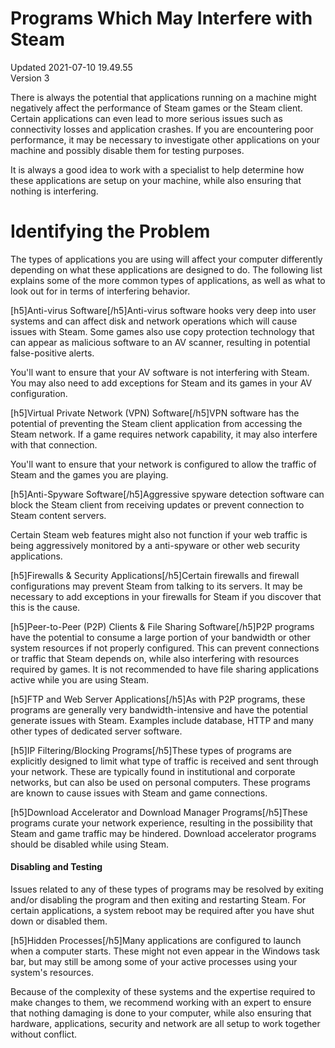 # Programs Which May Interfere with Steam
Updated 2021-07-10 19.49.55  
Version 3  

There is always the potential that applications running on a machine might negatively affect the performance of Steam games or the Steam client. Certain applications can even lead to more serious issues such as connectivity losses and application crashes. If you are encountering poor performance, it may be necessary to investigate other applications on your machine and possibly disable them for testing purposes.  
  
It is always a good idea to work with a specialist to help determine how these applications are setup on your machine, while also ensuring that nothing is interfering.  
  
# Identifying the Problem
The types of applications you are using will affect your computer differently depending on what these applications are designed to do. The following list explains some of the more common types of applications, as well as what to look out for in terms of interfering behavior.  
  
[h5]Anti-virus Software[/h5]Anti-virus software hooks very deep into user systems and can affect disk and network operations which will cause issues with Steam. Some games also use copy protection technology that can appear as malicious software to an AV scanner, resulting in potential false-positive alerts.  
  
You'll want to ensure that your AV software is not interfering with Steam. You may also need to add exceptions for Steam and its games in your AV configuration.  
  
[h5]Virtual Private Network (VPN) Software[/h5]VPN software has the potential of preventing the Steam client application from accessing the Steam network. If a game requires network capability, it may also interfere with that connection.  
  
You'll want to ensure that your network is configured to allow the traffic of Steam and the games you are playing.  
  
[h5]Anti-Spyware Software[/h5]Aggressive spyware detection software can block the Steam client from receiving updates or prevent connection to Steam content servers.  
  
Certain Steam web features might also not function if your web traffic is being aggressively monitored by a anti-spyware or other web security applications.  
  
[h5]Firewalls & Security Applications[/h5]Certain firewalls and firewall configurations may prevent Steam from talking to its servers. It may be necessary to add exceptions in your firewalls for Steam if you discover that this is the cause.  
  
[h5]Peer-to-Peer (P2P) Clients & File Sharing Software[/h5]P2P programs have the potential to consume a large portion of your bandwidth or other system resources if not properly configured. This can prevent connections or traffic that Steam depends on, while also interfering with resources required by games. It is not recommended to have file sharing applications active while you are using Steam.  
  
[h5]FTP and Web Server Applications[/h5]As with P2P programs, these programs are generally very bandwidth-intensive and have the potential generate issues with Steam. Examples include database, HTTP and many other types of dedicated server software.  
  
[h5]IP Filtering/Blocking Programs[/h5]These types of programs are explicitly designed to limit what type of traffic is received and sent through your network. These are typically found in institutional and corporate networks, but can also be used on personal computers. These programs are known to cause issues with Steam and game connections.  
  
[h5]Download Accelerator and Download Manager Programs[/h5]These programs curate your network experience, resulting in the possibility that Steam and game traffic may be hindered. Download accelerator programs should be disabled while using Steam.  
  
#### Disabling and Testing
Issues related to any of these types of programs may be resolved by exiting and/or disabling the program and then exiting and restarting Steam. For certain applications, a system reboot may be required after you have shut down or disabled them.  
  
[h5]Hidden Processes[/h5]Many applications are configured to launch when a computer starts. These might not even appear in the Windows task bar, but may still be among some of your active processes using your system's resources.  
  
Because of the complexity of these systems and the expertise required to make changes to them, we recommend working with an expert to ensure that nothing damaging is done to your computer, while also ensuring that hardware, applications, security and network are all setup to work together without conflict.